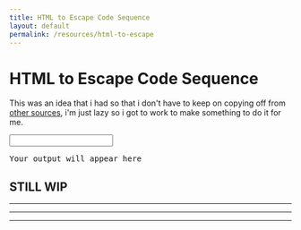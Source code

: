 ```yaml
---
title: HTML to Escape Code Sequence
layout: default
permalink: /resources/html-to-escape
---
```


# HTML to Escape Code Sequence

This was an idea that i had so that i don't have to keep on copying off from <a href="" target="_blank">other sources</a>, i'm just lazy so i got to work to make something to do it for me.

<input id="input_raw" type="text" class="w-100" onkeyup="refreshOutput()">

<pre id="output_baked" class="w-100">Your output will appear here</pre>

<div id="escape-table"></div>

## STILL WIP

<script src="https://cdnjs.cloudflare.com/ajax/libs/PapaParse/4.1.2/papaparse.js"></script>
<script>function arrayToTable(a){var n=$("<table></table>");return $(a).each(function(a,e){var t=$("<tr></tr>");$(e).each(function(a,e){t.append($("<td><kbd>"+e+"</kbd></td>"))}),n.append(t)}),n}function refreshOutput(){var a=document.getElementById("input_raw").value;console.log(a)}$.ajax({type:"GET",url:"https://arifhamed.com/static/others/htmlescape.csv",success:function(a){$("#escape-table").append(arrayToTable(Papa.parse(a).data))}});</script>
<script></script>

---
---
---
<!-- 
<p>Select Application Family: <select id="app_family"></select>
<p>Select Application: <select id="app"></select>

<script>var data;$.ajax({type:"GET",url:"https://arifhamed.com/static/others/htmlescape.csv",success:data=Papa.parse(a).data}),(data=data.split("\n")).shift();for(var fields,families={},$family=$("#app_family"),$app=$("#app"),i=0;i<data.length;i++)data[i]&&(fields=data[i].split(","),families.hasOwnProperty(fields[0])||(families[fields[0]]=[],$family.append('<option value="'+fields[0]+'">'+fields[0]+"</option>")),families[fields[0]].push(fields[1]));function updateApp(){for(var a=families[$family.val()],i="",p=0;p<a.length;p++)i+='<option value="'+a[p]+'">'+a[p]+"</option>";$app.html(i)}updateApp(),$family.change(updateApp);</script> -->